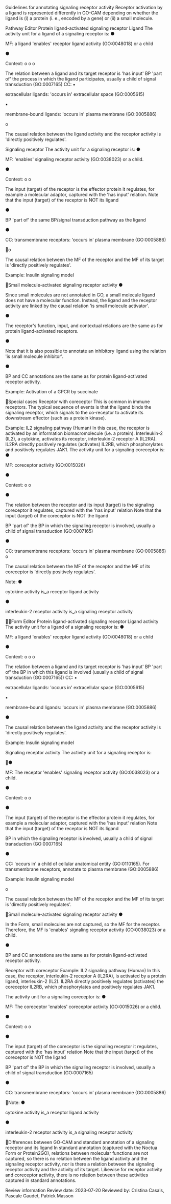 Guidelines for annotating signaling receptor
activity
Receptor activation by a ligand is represented differently in GO-CAM depending on whether
the ligand is (i) a protein (i. e., encoded by a gene) or (ii) a small molecule.

Pathway Editor
Protein ligand-activated signaling receptor
Ligand
The activity unit for a ligand of a signaling receptor is:
●

MF: a ligand 'enables' receptor ligand activity (GO:0048018) or a child

●

Context:
o
o
o

The relation between a ligand and its target receptor is 'has input'
BP 'part of' the process in which the ligand participates, usually a child of
signal transduction (GO:0007165)
CC:
▪

extracellular ligands: 'occurs in' extracellular space (GO:0005615)

▪

membrane-bound ligands: 'occurs in' plasma membrane
(GO:0005886)

o

The causal relation between the ligand activity and the receptor activity is
'directly positively regulates'.

Signaling receptor
The activity unit for a signaling receptor is:
●

MF: 'enables' signaling receptor activity (GO:0038023) or a child.

●

Context:
o
o

The input (target) of the receptor is the effector protein it regulates, for
example a molecular adaptor, captured with the 'has input' relation.
Note that the input (target) of the receptor is NOT its ligand

●

BP 'part of' the same BP/signal transduction pathway as the ligand

●

CC: transmembrane receptors: 'occurs in' plasma membrane (GO:0005886)

o

The causal relation between the MF of the receptor and the MF of its target
is 'directly positively regulates'.

Example: Insulin signaling model

Small molecule-activated signaling receptor activity
●

Since small molecules are not annotated in GO, a small molecule ligand does not
have a molecular function. Instead, the ligand and the receptor activity are linked
by the causal relation 'is small molecule activator'.

●

The receptor's function, input, and contextual relations are the same as for protein
ligand-activated receptors.

●

Note that it is also possible to annotate an inhibitory ligand using the relation 'is small
molecule inhibitor'.

●

BP and CC annotations are the same as for protein ligand-activated receptor activity.

Example: Activation of a GPCR by succinate

Special cases
Receptor with coreceptor
This is common in immune receptors. The typical sequence of events is that the ligand binds
the signaling receptor, which signals to the co-receptor to activate its downstream effector
(such as a protein kinase).

Example: IL2 signaling pathway (Human)
In this case, the receptor is activated by an information biomacromolecule (i.e. a protein).
Interleukin-2 (IL2), a cytokine, activates its receptor, interleukin-2 receptor A (IL2RA).
IL2RA directly positively regulates (activates) IL2RB, which phosphorylates and positively
regulates JAK1.
The activity unit for a signaling coreceptor is:
●

MF: coreceptor activity (GO:0015026)

●

Context:
o
o

●

The relation between the receptor and its input (target) is the signaling
coreceptor it regulates, captured with the 'has input' relation
Note that the input (target) of the coreceptor is NOT the ligand

BP 'part of' the BP in which the signaling receptor is involved, usually a child of signal
transduction (GO:0007165)

●

CC: transmembrane receptors: 'occurs in' plasma membrane (GO:0005886)
o

The causal relation between the MF of the receptor and the MF of its
coreceptor is 'directly positively regulates'.

Note:
●

cytokine activity is_a receptor ligand activity

●

interleukin-2 receptor activity is_a signaling receptor activity

Form Editor
Protein ligand-activated signaling receptor
Ligand activity
The activity unit for a ligand of a signaling receptor is:
●

MF: a ligand 'enables' receptor ligand activity (GO:0048018) or a child

●

Context:
o
o
o

The relation between a ligand and its target receptor is 'has input'
BP 'part of' the BP in which this ligand is involved (usually a child of signal
transduction (GO:0007165))
CC:
▪

extracellular ligands: 'occurs in' extracellular space (GO:0005615)

▪

membrane-bound ligands: 'occurs in' plasma membrane
(GO:0005886)

●

The causal relation between the ligand activity and the receptor activity is
'directly positively regulates'.

Example: Insulin signaling model

Signaling receptor activity
The activity unit for a signaling receptor is:

●

MF: The receptor 'enables' signaling receptor activity (GO:0038023) or a child.

●

Context:
o
o

●

The input (target) of the receptor is the effector protein it regulates, for
example a molecular adaptor, captured with the 'has input' relation
Note that the input (target) of the receptor is NOT its ligand

BP in which the signaling receptor is involved, usually a child of signal transduction
(GO:0007165)

●

CC: 'occurs in' a child of cellular anatomical entity (GO:0110165). For
transmembrane receptors, annotate to plasma membrane (GO:0005886)

Example: Insulin signaling model

o

The causal relation between the MF of the receptor and the MF of its target
is 'directly positively regulates'.

Small molecule-activated signaling receptor activity
●

In the Form, small molecules are not captured, so the MF for the receptor. Therefore,
the MF is 'enables' signaling receptor activity (GO:0038023) or a child.

●

BP and CC annotations are the same as for protein ligand-activated receptor activity.

Receptor with coreceptor
Example: IL2 signaling pathway (Human)
In this case, the receptor, interleukin-2 receptor A (IL2RA), is activated by a protein ligand,
interleukin-2 (IL2). IL2RA directly positively regulates (activates) the coreceptor IL2RB,
which phosphorylates and positively regulates JAK1.

The activity unit for a signaling coreceptor is:
●

MF: The coreceptor 'enables' coreceptor activity (GO:0015026) or a child.

●

Context:
o
o

●

The input (target) of the coreceptor is the signaling receptor it regulates,
captured with the 'has input' relation
Note that the input (target) of the coreceptor is NOT the ligand

BP 'part of' the BP in which the signaling receptor is involved, usually a child of signal
transduction (GO:0007165)

●

CC: transmembrane receptors: 'occurs in' plasma membrane (GO:0005886)

Note:
●

cytokine activity is_a receptor ligand activity

●

interleukin-2 receptor activity is_a signaling receptor activity

Differences between GO-CAM and standard annotation of a
signaling receptor and its ligand
In standard annotation (captured with the Noctua Form or Protein2GO), relations between
molecular functions are not captured, so there is no relation between the ligand activity and
the signaling receptor activity, nor is there a relation between the signaling receptor activity
and the activity of its target. Likewise for receptor activity and coreceptor activity, there is no
relation between these activities captured in standard annotations.

Review information
Review date: 2023-07-20
Reviewed by: Cristina Casals, Pascale Gaudet, Patrick Masson

